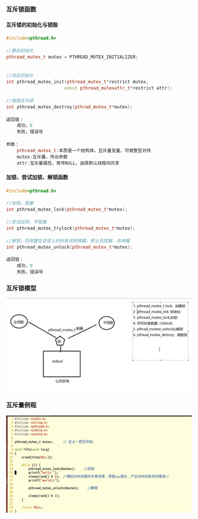 ### 互斥锁函数

#### 互斥锁的初始化与销毁

```c++
#include<pthread.h>

//静态初始化
pthread_mutex_t mutex = PTHREAD_MUTEX_INITIALIZER;


//动态初始化
int pthread_mutex_init(pthread_mutex_t*restrict mutex,
                      const pthread_mutexattr_t*restrict attr);

//销毁互斥锁
int pthread_mutex_destroy(pthrad_mutex_t*mutex);

返回值：
    成功，0
    失败，错误号
    
参数：
    pthread_mutex_t:本质是一个结构体，互斥量变量，可做整型对待
	mutex:互斥量，传出参数
	attr:互斥量属性，常传NULL，选择默认线程间共享

```

#### 加锁、尝试加锁、解锁函数

```c++
#include<pthread.h>

//加锁，阻塞
int pthread_mutex_lock(pthread_mutex_t*mutex);

//尝试加锁，不阻塞
int pthread_mutex_trylock(pthread_mutex_t*mutex);

//解锁，将阻塞在该锁上的所有线程唤醒，默认先阻塞、先唤醒
int pthread_mutex_unlock(pthread_mutex_t*mutex);

返回值：
    成功，0
    失败，错误号
```





### 互斥锁模型

![1617760900383](.Image/1617760900383.png)





### 互斥量例程

![1617761536485](.Image/1617761536485.png)







